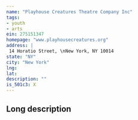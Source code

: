 ```yaml
---
name: "Playhouse Creatures Theatre Company Inc"
tags:
- youth
- arts
ein: 275151347
homepage: "www.playhousecreatures.org"
address: |
 14 Horatio Street, \nNew York, NY 10014
state: "NY"
city: "New York"
lng: 
lat: 
description: ""
is_501c3: X
---
```


## Long description


